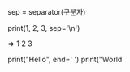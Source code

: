 sep = separator(구분자)

print(1, 2, 3, sep='\n')

=>  1
    2
    3
    

print("Hello", end=' ')
print("World
